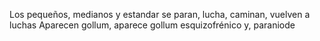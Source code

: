 Los pequeños, medianos y estandar se paran, lucha, caminan, vuelven a luchas 
Aparecen gollum, aparece
 gollum  esquizofrénico y, 
paraniode 

